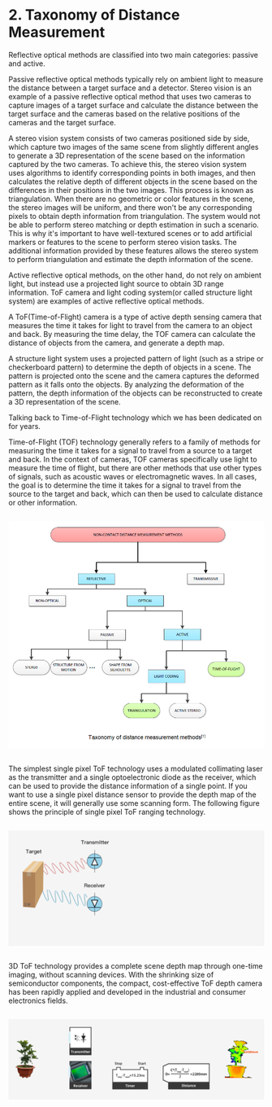 # 2. Taxonomy of Distance Measurement

Reflective optical methods are classified into two main categories: passive and active.

Passive reflective optical methods typically rely on ambient light to measure the distance between a target surface and a detector. Stereo vision is an example of a passive reflective optical method that uses two cameras to capture images of a target surface and calculate the distance between the target surface and the cameras based on the relative positions of the cameras and the target surface.

A stereo vision system consists of two cameras positioned side by side, which capture two images of the same scene from slightly different angles to generate a 3D representation of the scene based on the information captured by the two cameras. To achieve this, the stereo vision system uses algorithms to identify corresponding points in both images, and then calculates the relative depth of different objects in the scene based on the differences in their positions in the two images. This process is known as triangulation. When there are no geometric or color features in the scene, the stereo images will be uniform, and there won't be any corresponding pixels to obtain depth information from triangulation. The system would not be able to perform stereo matching or depth estimation in such a scenario. This is why it's important to have well-textured scenes or to add artificial markers or features to the scene to perform stereo vision tasks. The additional information provided by these features allows the stereo system to perform triangulation and estimate the depth information of the scene.

Active reflective optical methods, on the other hand, do not rely on ambient light, but instead use a projected light source to obtain 3D range information. ToF camera and light coding system(or called structure light system) are examples of active reflective optical methods.

A ToF(Time-of-Flight) camera is a type of active depth sensing camera that measures the time it takes for light to travel from the camera to an object and back. By measuring the time delay, the TOF camera can calculate the distance of objects from the camera, and generate a depth map.

A structure light system uses a projected pattern of light (such as a stripe or checkerboard pattern) to determine the depth of objects in a scene. The pattern is projected onto the scene and the camera captures the deformed pattern as it falls onto the objects. By analyzing the deformation of the pattern, the depth information of the objects can be reconstructed to create a 3D representation of the scene.

Talking back to Time-of-Flight technology which we has been dedicated on for years.

Time-of-Flight (TOF) technology generally refers to a family of methods for measuring the time it takes for a signal to travel from a source to a target and back. In the context of cameras, TOF cameras specifically use light to measure the time of flight, but there are other methods that use other types of signals, such as acoustic waves or electromagnetic waves. In all cases, the goal is to determine the time it takes for a signal to travel from the source to the target and back, which can then be used to calculate distance or other information.

<div class="center">

![z-img206](pic/z-img206.png)

</div>

The simplest single pixel ToF technology uses a modulated collimating laser as the transmitter and a single optoelectronic diode as the receiver, which can be used to provide the distance information of a single point. If you want to use a single pixel distance sensor to provide the depth map of the entire scene, it will generally use some scanning form. The following figure shows the principle of single pixel ToF ranging technology.

<div class="center">

![nimg6](../../zh-cn/ToFBasicPrinciple/pic/nimg6.gif)

</div>

3D ToF technology provides a complete scene depth map through one-time imaging, without scanning devices. With the shrinking size of semiconductor components, the compact, cost-effective ToF depth camera has been rapidly applied and developed in the industrial and consumer electronics fields.

<div class="center">

![nimg7](../../zh-cn/ToFBasicPrinciple/pic/nimg7.gif)

</div>

<style>
.center
{
  width: auto;
  display: table;
  margin-left: auto;
  margin-right: auto;
}
</style>
